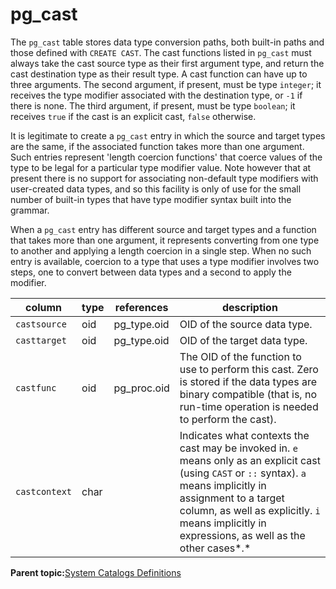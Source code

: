 # pg\_cast 

The `pg_cast` table stores data type conversion paths, both built-in paths and those defined with `CREATE CAST`. The cast functions listed in `pg_cast` must always take the cast source type as their first argument type, and return the cast destination type as their result type. A cast function can have up to three arguments. The second argument, if present, must be type `integer`; it receives the type modifier associated with the destination type, or `-1` if there is none. The third argument, if present, must be type `boolean`; it receives `true` if the cast is an explicit cast, `false` otherwise.

It is legitimate to create a `pg_cast` entry in which the source and target types are the same, if the associated function takes more than one argument. Such entries represent 'length coercion functions' that coerce values of the type to be legal for a particular type modifier value. Note however that at present there is no support for associating non-default type modifiers with user-created data types, and so this facility is only of use for the small number of built-in types that have type modifier syntax built into the grammar.

When a `pg_cast` entry has different source and target types and a function that takes more than one argument, it represents converting from one type to another and applying a length coercion in a single step. When no such entry is available, coercion to a type that uses a type modifier involves two steps, one to convert between data types and a second to apply the modifier.

|column|type|references|description|
|------|----|----------|-----------|
|`castsource`|oid|pg\_type.oid|OID of the source data type.|
|`casttarget`|oid|pg\_type.oid|OID of the target data type.|
|`castfunc`|oid|pg\_proc.oid|The OID of the function to use to perform this cast. Zero is stored if the data types are binary compatible \(that is, no run-time operation is needed to perform the cast\).|
|`castcontext`|char| |Indicates what contexts the cast may be invoked in. `e` means only as an explicit cast \(using `CAST` or `::` syntax\). `a` means implicitly in assignment to a target column, as well as explicitly. `i` means implicitly in expressions, as well as the other cases*.*|

**Parent topic:**[System Catalogs Definitions](../system_catalogs/catalog_ref-html.html)

